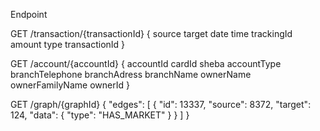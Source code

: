Endpoint

GET
/transaction/{transactionId}
{
	source
	target
	date
	time
	trackingId
  amount
  type
  transactionId
}

GET
/account/{accountId}
{
  accountId
  cardId
  sheba
  accountType
  branchTelephone
  branchAdress
  branchName
  ownerName
  ownerFamilyName
  ownerId
}

GET
/graph/{graphId}
{
"edges": [
    {
      "id": 13337,
      "source": 8372,
      "target": 124,
      "data": {
        "type": "HAS_MARKET"
      }
    }
  ]
}
